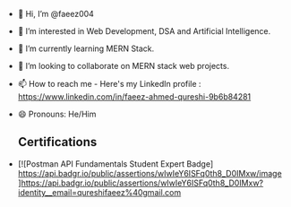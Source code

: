 - 👋 Hi, I’m @faeez004
- 👀 I’m interested in Web Development, DSA and Artificial Intelligence.
- 🌱 I’m currently learning MERN Stack.
- 💞️ I’m looking to collaborate on MERN stack web projects.
- 📫 How to reach me - Here's my LinkedIn profile  : https://www.linkedin.com/in/faeez-ahmed-qureshi-9b6b84281
- 😄 Pronouns: He/Him

  ## Certifications

- [![Postman API Fundamentals Student Expert Badge] https://api.badgr.io/public/assertions/wIwIeY6ISFq0th8_D0IMxw/image ]https://api.badgr.io/public/assertions/wIwIeY6ISFq0th8_D0IMxw?identity__email=qureshifaeez%40gmail.com


<!---
faeez004/faeez004 is a ✨ special ✨ repository because its `README.md` (this file) appears on your GitHub profile.
You can click the Preview link to take a look at your changes.
--->
